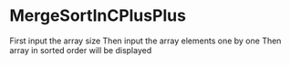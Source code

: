 # MergeSortInCPlusPlus

First input the array size
Then input the array elements one by one
Then array in sorted order will be displayed
